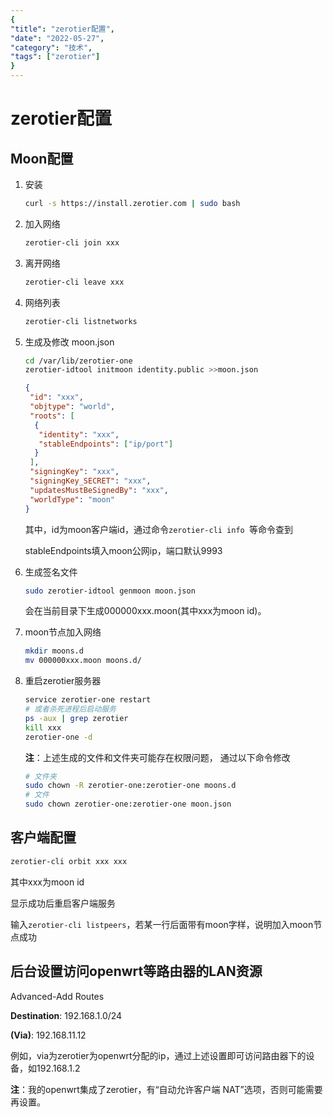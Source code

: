 ```yaml
---
{
"title": "zerotier配置",
"date": "2022-05-27",
"category": "技术",
"tags": ["zerotier"]
}
---
```

# zerotier配置

## Moon配置

1. 安装

   ```bash
   curl -s https://install.zerotier.com | sudo bash
   ```

2. 加入网络

   ```bash
   zerotier-cli join xxx
   ```

3. 离开网络

   ```bash
   zerotier-cli leave xxx
   ```

4. 网络列表

   ```bash
   zerotier-cli listnetworks
   ```

5. 生成及修改 moon.json

   ```bash
   cd /var/lib/zerotier-one
   zerotier-idtool initmoon identity.public >>moon.json
   ```

   ```json
   {
    "id": "xxx",
    "objtype": "world",
    "roots": [
     {
      "identity": "xxx",
      "stableEndpoints": ["ip/port"]
     }
    ],
    "signingKey": "xxx",
    "signingKey_SECRET": "xxx",
    "updatesMustBeSignedBy": "xxx",
    "worldType": "moon"
   }
   ```

   其中，id为moon客户端id，通过命令`zerotier-cli info `等命令查到

   stableEndpoints填入moon公网ip，端口默认9993

6. 生成签名文件

   ```bash
   sudo zerotier-idtool genmoon moon.json
   ```

   会在当前目录下生成000000xxx.moon(其中xxx为moon id)。

7. moon节点加入网络

   ```bash
   mkdir moons.d
   mv 000000xxx.moon moons.d/
   ```

8. 重启zerotier服务器

   ```bash
   service zerotier-one restart
   # 或者杀死进程后启动服务
   ps -aux | grep zerotier
   kill xxx
   zerotier-one -d
   ```

   **注**：上述生成的文件和文件夹可能存在权限问题， 通过以下命令修改

   ```bash
   # 文件夹
   sudo chown -R zerotier-one:zerotier-one moons.d
   # 文件
   sudo chown zerotier-one:zerotier-one moon.json
   ```

   

## 客户端配置

```bash
zerotier-cli orbit xxx xxx
```

其中xxx为moon id

显示成功后重启客户端服务

输入`zerotier-cli listpeers`，若某一行后面带有moon字样，说明加入moon节点成功

## 后台设置访问openwrt等路由器的LAN资源

Advanced-Add Routes

**Destination**: 192.168.1.0/24

**(Via)**: 192.168.11.12

例如，via为zerotier为openwrt分配的ip，通过上述设置即可访问路由器下的设备，如192.168.1.2

**注**：我的openwrt集成了zerotier，有“自动允许客户端 NAT”选项，否则可能需要再设置。



